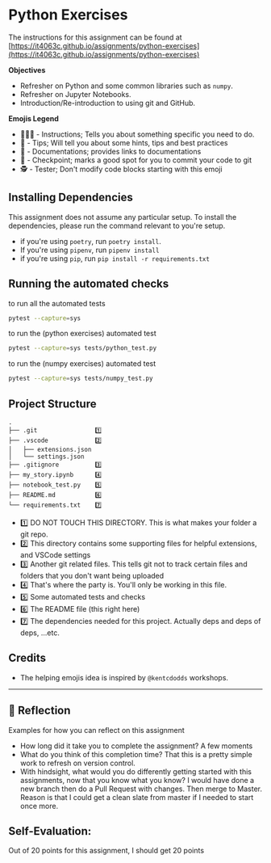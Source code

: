 # Python Exercises

The instructions for this assignment can be found at [https://it4063c.github.io/assignments/python-exercises](https://it4063c.github.io/assignments/python-exercises)

**Objectives**

- Refresher on Python and some common libraries such as `numpy`.
- Refresher on Jupyter Notebooks.
- Introduction/Re-introduction to using git and GitHub.

**Emojis Legend**

- 👨🏻‍💻 - Instructions; Tells you about something specific you need to do.
- 🦉 - Tips; Will tell you about some hints, tips and best practices
- 📜 - Documentations; provides links to documentations
- 🚩 - Checkpoint; marks a good spot for you to commit your code to git
- 🕵️ - Tester; Don't modify code blocks starting with this emoji

## Installing Dependencies

This assignment does not assume any particular setup. To install the dependencies, please run the command relevant to you're setup.

- if you're using `poetry`, run `poetry install`.
- If you're using `pipenv`, run `pipenv install`
- if you're using `pip`, run `pip install -r requirements.txt`

## Running the automated checks

to run all the automated tests

```bash
pytest --capture=sys
```

to run the (python exercises) automated test

```bash
pytest --capture=sys tests/python_test.py
```

to run the (numpy exercises) automated test

```bash
pytest --capture=sys tests/numpy_test.py
```

## Project Structure

```
.
├── .git                1️⃣
├── .vscode             2️⃣
│   ├── extensions.json
│   └── settings.json
├── .gitignore          3️⃣
├── my_story.ipynb      4️⃣
├── notebook_test.py    5️⃣
├── README.md           6️⃣
└── requirements.txt    7️⃣
```

- 1️⃣ DO NOT TOUCH THIS DIRECTORY. This is what makes your folder a git repo.
- 2️⃣ This directory contains some supporting files for helpful extensions, and VSCode settings
- 3️⃣ Another git related files. This tells git not to track certain files and folders that you don't want being uploaded
- 4️⃣ That's where the party is. You'll only be working in this file.
- 5️⃣ Some automated tests and checks
- 6️⃣ The README file (this right here)
- 7️⃣ The dependencies needed for this project. Actually deps and deps of deps, ...etc.

## Credits

- The helping emojis idea is inspired by `@kentcdodds` workshops.

---

## 🤔 Reflection

Examples for how you can reflect on this assignment

- How long did it take you to complete the assignment?
  A few moments
- What do you think of this completion time?
  That this is a pretty simple work to refresh on version control.
- With hindsight, what would you do differently getting started with this assignments, now that you know what you know?
  I would have done a new branch then do a Pull Request with changes. Then merge to Master. Reason is that I could get a clean slate from master if I needed to start once more.

## Self-Evaluation:

Out of 20 points for this assignment, I should get 20 points
